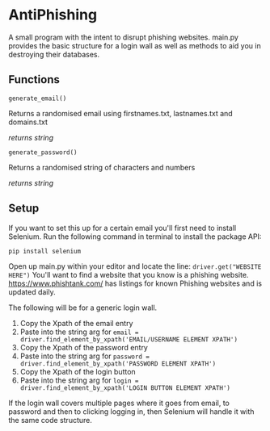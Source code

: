 # AntiPhishing
 A small program with the intent to disrupt phishing websites. main.py provides the basic structure for a login wall as well as methods to aid you in destroying their databases.
 
## Functions
`generate_email()`

Returns a randomised email using firstnames.txt, lastnames.txt and domains.txt

*returns string*


`generate_password()`

Returns a randomised string of characters and numbers

*returns string*

## Setup
If you want to set this up for a certain email you'll first need to install Selenium.
Run the following command in terminal to install the package API:

`pip install selenium`


Open up main.py within your editor and locate the line:
`driver.get("WEBSITE HERE")`
You'll want to find a website that you know is a phishing website. https://www.phishtank.com/ has listings for known Phishing websites and is updated daily.

The following will be for a generic login wall.

1. Copy the Xpath of the email entry
2. Paste into the string arg for `email = driver.find_element_by_xpath('EMAIL/USERNAME ELEMENT XPATH')`
3. Copy the Xpath of the password entry
4. Paste into the string arg for `password = driver.find_element_by_xpath('PASSWORD ELEMENT XPATH')`
5. Copy the Xpath of the login button
6. Paste into the string arg for `login = driver.find_element_by_xpath('LOGIN BUTTON ELEMENT XPATH')`

If the login wall covers multiple pages where it goes from email, to password and then to clicking logging in, then Selenium will handle it with the same code structure.

